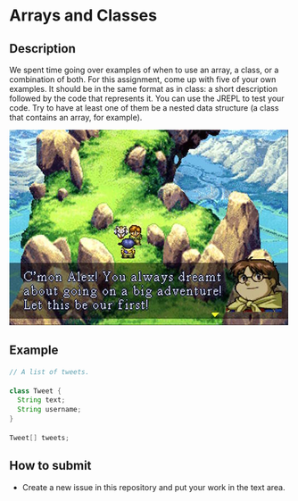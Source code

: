 # Arrays and Classes

## Description

We spent time going over examples of when to use an array, a class, or a combination of both. For this assignment, come up with five of your own examples. It should be in the same format as in class: a short description followed by the code that represents it. You can use the JREPL to test your code. Try to have at least one of them be a nested data structure (a class that contains an array, for example).

![lunar](lunar.jpg)

## Example

```java
// A list of tweets.

class Tweet {
  String text;
  String username;
}

Tweet[] tweets;
```

## How to submit

* Create a new issue in this repository and put your work in the text area.
